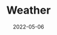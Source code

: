 ---
title: Weather
id: weather
tech:
  - JavaScript (Fetch)
date: 2022-05-06
link: https://codepen.io/ZacharyCrespin/pen/gOeYRXL
---